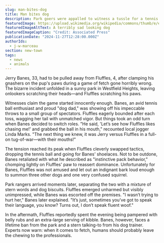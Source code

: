 ```yaml
---
slug: man-bites-dog
title: Man bites dog
description: Park goers were appalled to witness a tussle for a tennis ball go south
featuredImage: https://upload.wikimedia.org/wikipedia/commons/thumb/e/e6/Sad_eyes%5E_Explore_March_18%2C_2023_-_Flickr_-_Dog_Light_Photography.jpg/1024px-Sad_eyes%5E_Explore_March_18%2C_2023_-_Flickr_-_Dog_Light_Photography.jpg
featuredImageAltText: A terribly sad looking dog
featuredImageCaption: "Credit: Associated Press"
publicationDate: "2024-11-27T12:28:00.000Z"
authorIds:
  - j-w-marceau
section: new-town
tags:
  - news
  - animals
---
```


Jerry Banes, 33, had to be pulled away from Fluffles, 4, after clamping his gnashers on the pup's paws during a game of fetch gone horribly wrong. The bizarre incident unfolded in a sunny park in Westfield Heights, leaving onlookers scratching their heads—and Fluffles scratching his paws.

Witnesses claim the game started innocently enough. Banes, an avid tennis ball enthusiast and proud "dog dad," was showing off his impeccable throws to a small group of spectators. Fluffles eagerly bounded after each toss, wagging her tail with unmatched vigor. But things took an odd turn when Banes decided to switch roles. "He said, 'Let’s see how Fluffles likes chasing me!' and grabbed the ball in his mouth," recounted local jogger Linda Marks. "The next thing we knew, it was Jerry versus Fluffles in a full-on tug-of-war—with their mouths!"

The tension reached its peak when Fluffles cleverly swapped tactics, dropping the tennis ball and going for Banes' shoelaces. Not to be outdone, Banes retaliated with what he described as "instinctive pack behavior," chomping lightly on Fluffles' paw to reassert dominance. Unfortunately for Banes, Fluffles was not amused and let out an indignant bark loud enough to summon three other dogs and one very confused squirrel.

Park rangers arrived moments later, separating the two with a mixture of stern words and dog biscuits. Fluffles emerged unharmed but visibly unimpressed, while Banes was escorted off the premises. "I wasn’t trying to hurt her," Banes later explained. "It’s just, sometimes you’ve got to speak their language, you know? Turns out, I don’t speak fluent woof."

In the aftermath, Fluffles reportedly spent the evening being pampered with belly rubs and an extra-large serving of kibble. Banes, however, faces a lifetime ban from the park and a stern talking-to from his dog trainer. Experts now warn: when it comes to fetch, humans should probably leave the chewing to the professionals.
